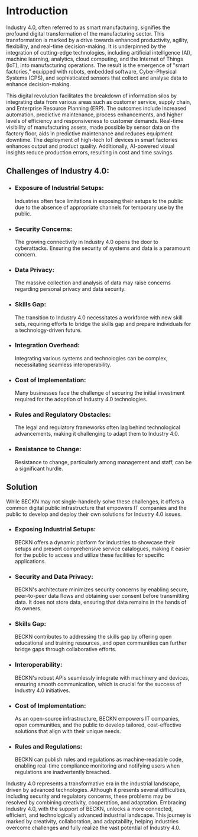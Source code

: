 # Introduction


Industry 4.0, often referred to as smart manufacturing, signifies the profound digital transformation of the manufacturing sector. This transformation is marked by a drive towards enhanced productivity, agility, flexibility, and real-time decision-making. It is underpinned by the integration of cutting-edge technologies, including artificial intelligence (AI), machine learning, analytics, cloud computing, and the Internet of Things (IoT), into manufacturing operations. The result is the emergence of "smart factories," equipped with robots, embedded software, Cyber-Physical Systems (CPS), and sophisticated sensors that collect and analyse data to enhance decision-making.

This digital revolution facilitates the breakdown of information silos by integrating data from various areas such as customer service, supply chain, and Enterprise Resource Planning (ERP). The outcomes include increased automation, predictive maintenance, process enhancements, and higher levels of efficiency and responsiveness to customer demands. Real-time visibility of manufacturing assets, made possible by sensor data on the factory floor, aids in predictive maintenance and reduces equipment downtime. The deployment of high-tech IoT devices in smart factories enhances output and product quality. Additionally, AI-powered visual insights reduce production errors, resulting in cost and time savings.


## Challenges of Industry 4.0:

- ###  Exposure of Industrial Setups: 
	Industries often face limitations in exposing their setups to the public due to the absence of appropriate channels for temporary use by the public.
- ### Security Concerns: 
	The growing connectivity in Industry 4.0 opens the door to cyberattacks. Ensuring the security of systems and data is a paramount concern.
- ### Data Privacy: 
	The massive collection and analysis of data may raise concerns regarding personal privacy and data security.
- ### Skills Gap:
	The transition to Industry 4.0 necessitates a workforce with new skill sets, requiring efforts to bridge the skills gap and prepare individuals for a technology-driven future.
- ### Integration Overhead:
	Integrating various systems and technologies can be complex, necessitating seamless interoperability.
- ### Cost of Implementation:
	Many businesses face the challenge of securing the initial investment required for the adoption of Industry 4.0 technologies.
- ### Rules and Regulatory Obstacles:
	The legal and regulatory frameworks often lag behind technological advancements, making it challenging to adapt them to Industry 4.0.
- ### Resistance to Change:
	Resistance to change, particularly among management and staff, can be a significant hurdle.

## Solution
While BECKN may not single-handedly solve these challenges, it offers a common digital public infrastructure that empowers IT companies and the public to develop and deploy their own solutions for Industry 4.0 issues.

- ### Exposing Industrial Setups: 
	BECKN offers a dynamic platform for industries to showcase their setups and present comprehensive service catalogues, making it easier for the public to access and utilize these facilities for specific applications.
- ### Security and Data Privacy: 
	BECKN's architecture minimizes security concerns by enabling secure, peer-to-peer data flows and obtaining user consent before transmitting data. It does not store data, ensuring that data remains in the hands of its owners.
- ### Skills Gap: 
	BECKN contributes to addressing the skills gap by offering open educational and training resources, and open communities can further bridge gaps through collaborative efforts.
- ### Interoperability: 
	BECKN's robust APIs seamlessly integrate with machinery and devices, ensuring smooth communication, which is crucial for the success of Industry 4.0 initiatives.
- ### Cost of Implementation: 
	As an open-source infrastructure, BECKN empowers IT companies, open communities, and the public to develop tailored, cost-effective solutions that align with their unique needs.
- ### Rules and Regulations: 
	BECKN can publish rules and regulations as machine-readable code, enabling real-time compliance monitoring and notifying users when regulations are inadvertently breached.

Industry 4.0 represents a transformative era in the industrial landscape, driven by advanced technologies. Although it presents several difficulties, including security and regulatory concerns, these problems may be resolved by combining creativity, cooperation, and adaptation. Embracing Industry 4.0, with the support of BECKN, unlocks a more connected, efficient, and technologically advanced industrial landscape. This journey is marked by creativity, collaboration, and adaptability, helping industries overcome challenges and fully realize the vast potential of Industry 4.0.
